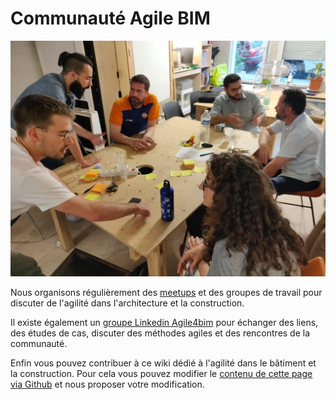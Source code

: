 # Communauté Agile BIM

![Meetup Agile BIM](../.gitbook/assets/agile-bim-meetup.jpg)

Nous organisons régulièrement des [meetups](https://www.meetup.com/fr-FR/collaborative-architecture/) et des groupes de travail pour discuter de l'agilité dans l'architecture et la construction. 

Il existe également un [groupe Linkedin Agile4bim](https://www.linkedin.com/groups/8584849/) pour échanger des liens, des études de cas, discuter des méthodes agiles et des rencontres de la communauté.

Enfin vous pouvez contribuer à ce wiki dédié à l'agilité dans le bâtiment et la construction. Pour cela vous pouvez modifier le [contenu de cette page via  Github](https://github.com/sinsunsan/agile-bim-aec) et nous proposer votre modification.




